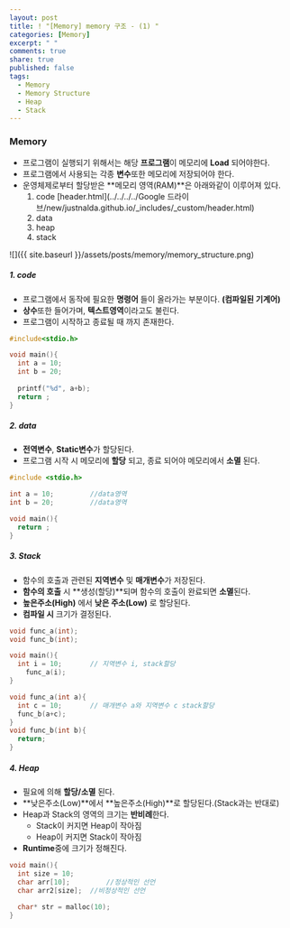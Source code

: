 ```yaml
---
layout: post
title: ! "[Memory] memory 구조 - (1) "
categories: [Memory]
excerpt: " "
comments: true
share: true
published: false
tags:
  - Memory
  - Memory Structure
  - Heap
  - Stack
---
```




### Memory

- 프로그램이 실행되기 위해서는 해당 **프로그램**이 메모리에 **Load** 되어야한다.
- 프로그램에서 사용되는 각종 **변수**또한 메모리에 저장되어야 한다.
- 운영체제로부터 할당받은 **메모리 영역(RAM)**은 아래와같이 이루어져 있다.
  1. code [header.html](../../../../Google 드라이브/new/justnalda.github.io/_includes/_custom/header.html) 
  2. data
  3. heap
  4. stack

![]({{ site.baseurl }}/assets/posts/memory/memory_structure.png)

##### 1. code

* 프로그램에서 동작에 필요한 **명령어** 들이 올라가는 부분이다. **(컴파일된 기계어)**
* **상수**또한 들어가며, **텍스트영역**이라고도 불린다.
* 프로그램이 시작하고 종료될 때 까지 존재한다.

```c
#include<stdio.h>

void main(){
  int a = 10;
  int b = 20;
  
  printf("%d", a+b);
  return ;
}
```



##### 2. data

* **전역변수**, **Static변수**가 할당된다.
* 프로그램 시작 시 메모리에 **할당** 되고, 종료 되어야 메모리에서 **소멸** 된다.

```c
#include <stdio.h>

int a = 10;			//data영역
int b = 20; 		//data영역

void main(){
  return ;
}
```



##### 3. Stack

* 함수의 호출과 관련된 **지역변수** 및 **매개변수**가 저장된다.
* **함수의 호출** 시 **생성(할당)**되며 함수의 호출이 완료되면 **소멸**된다.
* **높은주소(High)** 에서 **낮은 주소(Low)** 로 할당된다.
* **컴파일 시** 크기가 결정된다.

```c
void func_a(int);
void func_b(int);

void main(){
  int i = 10; 		// 지역변수 i, stack할당
	func_a(i);
}

void func_a(int a){
  int c = 10; 		// 매개변수 a와 지역변수 c stack할당
  func_b(a+c);
}
void func_b(int b){
  return;
}
```



##### 4. Heap

* 필요에 의해 **할당/소멸** 된다.
* **낮은주소(Low)**에서 **높은주소(High)**로 할당된다.(Stack과는 반대로)
* Heap과 Stack의 영역의 크기는 **반비례**한다.
  - Stack이 커지면 Heap이 작아짐 
  - Heap이 커지면 Stack이 작아짐
* **Runtime**중에 크기가 정해진다.

```c
void main(){
  int size = 10;
  char arr[10];			//정상적인 선언
  char arr2[size]; 	//비정상적인 선언
  
  char* str = malloc(10);
}
```



